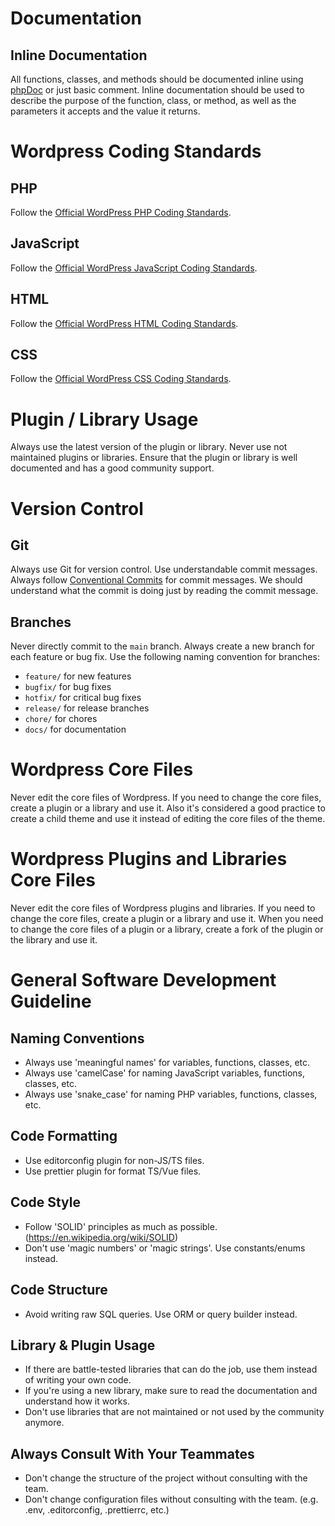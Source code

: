 # Documentation

## Inline Documentation

All functions, classes, and methods should be documented inline using [phpDoc](http://phpdoc.org/) or just basic comment. Inline documentation should be used to describe the purpose of the function, class, or method, as well as the parameters it accepts and the value it returns.

# Wordpress Coding Standards

## PHP

Follow the [Official WordPress PHP Coding Standards](https://make.wordpress.org/core/handbook/best-practices/coding-standards/php/).

## JavaScript

Follow the [Official WordPress JavaScript Coding Standards](https://make.wordpress.org/core/handbook/best-practices/coding-standards/javascript/).

## HTML

Follow the [Official WordPress HTML Coding Standards](https://make.wordpress.org/core/handbook/best-practices/coding-standards/html/).

## CSS

Follow the [Official WordPress CSS Coding Standards](https://make.wordpress.org/core/handbook/best-practices/coding-standards/css/).

# Plugin / Library Usage

Always use the latest version of the plugin or library. Never use not maintained plugins or libraries. Ensure that the plugin or library is well documented and has a good community support.

# Version Control

## Git

Always use Git for version control. Use understandable commit messages. Always follow [Conventional Commits](https://www.conventionalcommits.org/en/v1.0.0/) for commit messages. We should understand what the commit is doing just by reading the commit message.

## Branches

Never directly commit to the `main` branch. Always create a new branch for each feature or bug fix. Use the following naming convention for branches:

- `feature/` for new features
- `bugfix/` for bug fixes
- `hotfix/` for critical bug fixes
- `release/` for release branches
- `chore/` for chores
- `docs/` for documentation

# Wordpress Core Files

Never edit the core files of Wordpress. If you need to change the core files, create a plugin or a library and use it. Also it's considered a good practice to create a child theme and use it instead of editing the core files of the theme.

# Wordpress Plugins and Libraries Core Files

Never edit the core files of Wordpress plugins and libraries. If you need to change the core files, create a plugin or a library and use it. When you need to change the core files of a plugin or a library, create a fork of the plugin or the library and use it.

# General Software Development Guideline

## Naming Conventions

- Always use 'meaningful names' for variables, functions, classes, etc.
- Always use 'camelCase' for naming JavaScript variables, functions, classes, etc.
- Always use 'snake_case' for naming PHP variables, functions, classes, etc.

## Code Formatting

- Use editorconfig plugin for non-JS/TS files.
- Use prettier plugin for format TS/Vue files.

## Code Style

- Follow 'SOLID' principles as much as possible. (https://en.wikipedia.org/wiki/SOLID)
- Don't use 'magic numbers' or 'magic strings'. Use constants/enums instead.

## Code Structure

- Avoid writing raw SQL queries. Use ORM or query builder instead.

## Library & Plugin Usage

- If there are battle-tested libraries that can do the job, use them instead of writing your own code.
- If you're using a new library, make sure to read the documentation and understand how it works.
- Don't use libraries that are not maintained or not used by the community anymore.

## Always Consult With Your Teammates

- Don't change the structure of the project without consulting with the team.
- Don't change configuration files without consulting with the team. (e.g. .env, .editorconfig, .prettierrc, etc.)
